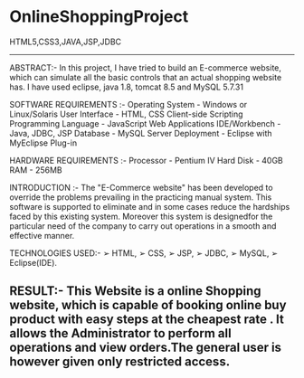 # OnlineShoppingProject
HTML5,CSS3,JAVA,JSP,JDBC


-------------------------------
ABSTRACT:-
In this project, I have tried to build an E-commerce website, which can simulate all the basic controls that an actual shopping website has.
I have used eclipse, java 1.8, tomcat 8.5 and MySQL 5.7.31

SOFTWARE REQUIREMENTS :-
  Operating System - Windows or Linux/Solaris
  User Interface - HTML, CSS
  Client-side Scripting Programming Language - JavaScript
  Web Applications IDE/Workbench - Java, JDBC, JSP
  Database - MySQL
  Server Deployment - Eclipse with MyEclipse Plug-in

HARDWARE REQUIREMENTS :-
 Processor - Pentium IV
 Hard Disk - 40GB
 RAM - 256MB

INTRODUCTION :-
The "E-Commerce website" has been developed to override the problems 
prevailing in the practicing manual system. This software is supported to 
eliminate and in some cases reduce the hardships faced by this existing system. 
Moreover this system is designedfor the particular need of the company to carry 
out operations in a smooth and effective manner.

TECHNOLOGIES USED:-
➢ HTML,
➢ CSS,
➢ JSP,
➢ JDBC,
➢ MySQL,
➢ Eclipse(IDE).

RESULT:-
This Website is a online Shopping website, which is capable of booking online buy product with easy steps at the cheapest rate .
It allows the Administrator to perform all operations and view orders.The general 
user is however given only restricted access.
------------------------------------------------------------------------------------------------------------------------------
